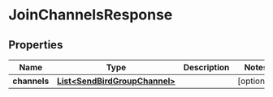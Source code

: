 

# JoinChannelsResponse


## Properties

Name | Type | Description | Notes
------------ | ------------- | ------------- | -------------
**channels** | [**List&lt;SendBirdGroupChannel&gt;**](SendBirdGroupChannel.md) |  |  [optional]



